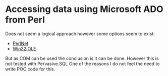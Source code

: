 # Accessing data using Microsoft ADO from Perl

Does not seem a logical approach however some options seem to exist:

* [PerlNet](https://www.activestate.com/?s=perlnet)
* [Win32:OLE](https://metacpan.org/pod/Win32::OLE)

But as COM can be used the conclusion is it can be done. However this is not tested with Pervasive.SQL
One of the reasons I do not feel the need to write POC code for this.

